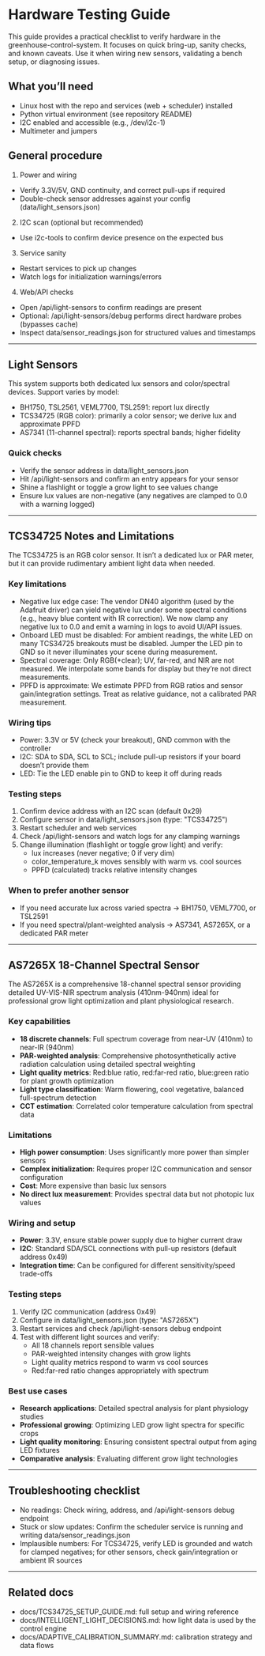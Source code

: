 # Hardware Testing Guide

This guide provides a practical checklist to verify hardware in the greenhouse-control-system. It focuses on quick bring-up, sanity checks, and known caveats. Use it when wiring new sensors, validating a bench setup, or diagnosing issues.

## What you’ll need
- Linux host with the repo and services (web + scheduler) installed
- Python virtual environment (see repository README)
- I2C enabled and accessible (e.g., /dev/i2c-1)
- Multimeter and jumpers

## General procedure
1) Power and wiring
- Verify 3.3V/5V, GND continuity, and correct pull-ups if required
- Double-check sensor addresses against your config (data/light_sensors.json)

2) I2C scan (optional but recommended)
- Use i2c-tools to confirm device presence on the expected bus

3) Service sanity
- Restart services to pick up changes
- Watch logs for initialization warnings/errors

4) Web/API checks
- Open /api/light-sensors to confirm readings are present
- Optional: /api/light-sensors/debug performs direct hardware probes (bypasses cache)
- Inspect data/sensor_readings.json for structured values and timestamps

---

## Light Sensors
This system supports both dedicated lux sensors and color/spectral devices. Support varies by model:
- BH1750, TSL2561, VEML7700, TSL2591: report lux directly
- TCS34725 (RGB color): primarily a color sensor; we derive lux and approximate PPFD
- AS7341 (11-channel spectral): reports spectral bands; higher fidelity

### Quick checks
- Verify the sensor address in data/light_sensors.json
- Hit /api/light-sensors and confirm an entry appears for your sensor
- Shine a flashlight or toggle a grow light to see values change
- Ensure lux values are non-negative (any negatives are clamped to 0.0 with a warning logged)

---

## TCS34725 Notes and Limitations
The TCS34725 is an RGB color sensor. It isn’t a dedicated lux or PAR meter, but it can provide rudimentary ambient light data when needed.

### Key limitations
- Negative lux edge case: The vendor DN40 algorithm (used by the Adafruit driver) can yield negative lux under some spectral conditions (e.g., heavy blue content with IR correction). We now clamp any negative lux to 0.0 and emit a warning in logs to avoid UI/API issues.
- Onboard LED must be disabled: For ambient readings, the white LED on many TCS34725 breakouts must be disabled. Jumper the LED pin to GND so it never illuminates your scene during measurement.
- Spectral coverage: Only RGB(+clear); UV, far-red, and NIR are not measured. We interpolate some bands for display but they’re not direct measurements.
- PPFD is approximate: We estimate PPFD from RGB ratios and sensor gain/integration settings. Treat as relative guidance, not a calibrated PAR measurement.

### Wiring tips
- Power: 3.3V or 5V (check your breakout), GND common with the controller
- I2C: SDA to SDA, SCL to SCL; include pull-up resistors if your board doesn’t provide them
- LED: Tie the LED enable pin to GND to keep it off during reads

### Testing steps
1) Confirm device address with an I2C scan (default 0x29)
2) Configure sensor in data/light_sensors.json (type: "TCS34725")
3) Restart scheduler and web services
4) Check /api/light-sensors and watch logs for any clamping warnings
5) Change illumination (flashlight or toggle grow light) and verify:
   - lux increases (never negative; 0 if very dim)
   - color_temperature_k moves sensibly with warm vs. cool sources
   - PPFD (calculated) tracks relative intensity changes

### When to prefer another sensor
- If you need accurate lux across varied spectra → BH1750, VEML7700, or TSL2591
- If you need spectral/plant-weighted analysis → AS7341, AS7265X, or a dedicated PAR meter

---

## AS7265X 18-Channel Spectral Sensor

The AS7265X is a comprehensive 18-channel spectral sensor providing detailed UV-VIS-NIR spectrum analysis (410nm-940nm) ideal for professional grow light optimization and plant physiological research.

### Key capabilities
- **18 discrete channels**: Full spectrum coverage from near-UV (410nm) to near-IR (940nm)
- **PAR-weighted analysis**: Comprehensive photosynthetically active radiation calculation using detailed spectral weighting
- **Light quality metrics**: Red:blue ratio, red:far-red ratio, blue:green ratio for plant growth optimization
- **Light type classification**: Warm flowering, cool vegetative, balanced full-spectrum detection
- **CCT estimation**: Correlated color temperature calculation from spectral data

### Limitations
- **High power consumption**: Uses significantly more power than simpler sensors
- **Complex initialization**: Requires proper I2C communication and sensor configuration
- **Cost**: More expensive than basic lux sensors
- **No direct lux measurement**: Provides spectral data but not photopic lux values

### Wiring and setup
- **Power**: 3.3V, ensure stable power supply due to higher current draw
- **I2C**: Standard SDA/SCL connections with pull-up resistors (default address 0x49)
- **Integration time**: Can be configured for different sensitivity/speed trade-offs

### Testing steps
1) Verify I2C communication (address 0x49)
2) Configure in data/light_sensors.json (type: "AS7265X")  
3) Restart services and check /api/light-sensors debug endpoint
4) Test with different light sources and verify:
   - All 18 channels report sensible values
   - PAR-weighted intensity changes with grow lights
   - Light quality metrics respond to warm vs cool sources
   - Red:far-red ratio changes appropriately with spectrum

### Best use cases
- **Research applications**: Detailed spectral analysis for plant physiology studies
- **Professional growing**: Optimizing LED grow light spectra for specific crops
- **Light quality monitoring**: Ensuring consistent spectral output from aging LED fixtures
- **Comparative analysis**: Evaluating different grow light technologies

---

## Troubleshooting checklist
- No readings: Check wiring, address, and /api/light-sensors debug endpoint
- Stuck or slow updates: Confirm the scheduler service is running and writing data/sensor_readings.json
- Implausible numbers: For TCS34725, verify LED is grounded and watch for clamped negatives; for other sensors, check gain/integration or ambient IR sources

---

## Related docs
- docs/TCS34725_SETUP_GUIDE.md: full setup and wiring reference
- docs/INTELLIGENT_LIGHT_DECISIONS.md: how light data is used by the control engine
- docs/ADAPTIVE_CALIBRATION_SUMMARY.md: calibration strategy and data flows
